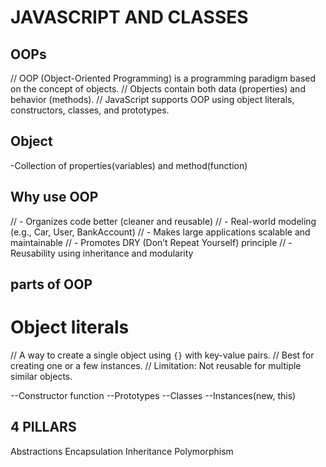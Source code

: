 # JAVASCRIPT AND CLASSES

## OOPs
// OOP (Object-Oriented Programming) is a programming paradigm based on the concept of objects.
// Objects contain both data (properties) and behavior (methods).
// JavaScript supports OOP using object literals, constructors, classes, and prototypes.

## Object
-Collection of properties(variables) and method(function)

## Why use OOP
// - Organizes code better (cleaner and reusable)
// - Real-world modeling (e.g., Car, User, BankAccount)
// - Makes large applications scalable and maintainable
// - Promotes DRY (Don’t Repeat Yourself) principle
// - Reusability using inheritance and modularity

## parts of OOP

# Object literals
// A way to create a single object using `{}` with key-value pairs.
// Best for creating one or a few instances.
// Limitation: Not reusable for multiple similar objects.


--Constructor function
--Prototypes
--Classes
--Instances(new, this)

## 4 PILLARS
Abstractions
Encapsulation
Inheritance
Polymorphism


